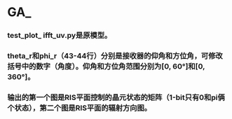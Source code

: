 # GA_

### test_plot_ ifft_uv.py是原模型。
### theta_r和phi_r（43-44行）分别是接收器的仰角和方位角，可修改括号中的数字（角度）。仰角和方位角范围分别为[0, 60°]和[0, 360°]。
### 输出的第一个图是RIS平面控制的晶元状态的矩阵（1-bit只有0和pi俩个状态），第二个图是RIS平面的辐射方向图。
### 

